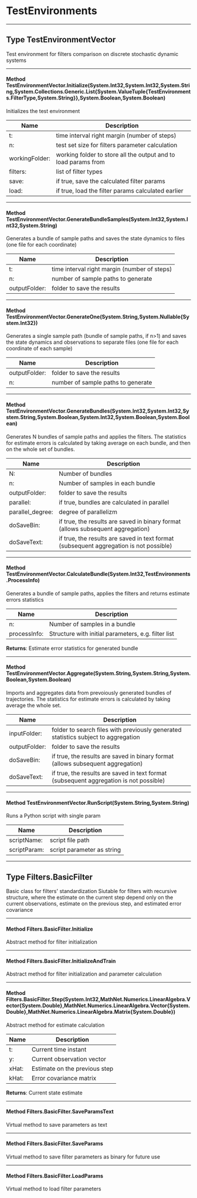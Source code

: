 # TestEnvironments #







---
## Type TestEnvironmentVector

 Test environment for filters comparison on discrete stochastic dynamic systems 



---
#### Method TestEnvironmentVector.Initialize(System.Int32,System.Int32,System.String,System.Collections.Generic.List{System.ValueTuple{TestEnvironments.FilterType,System.String}},System.Boolean,System.Boolean)

 Initializes the test environment 

|Name | Description |
|-----|------|
|t: |time interval right margin (number of steps)|
|n: |test set size for filters parameter calculation|
|workingFolder: |working folder to store all the output and to load params from|
|filters: |list of filter types |
|save: |if true, save the calculated filter params|
|load: |if true, load the filter params calculated earlier|


---
#### Method TestEnvironmentVector.GenerateBundleSamples(System.Int32,System.Int32,System.String)

 Generates a bundle of sample paths and saves the state dynamics to files (one file for each coordinate) 

|Name | Description |
|-----|------|
|t: |time interval right margin (number of steps)|
|n: |number of sample paths to generate|
|outputFolder: |folder to save the results|


---
#### Method TestEnvironmentVector.GenerateOne(System.String,System.Nullable{System.Int32})

 Generates a single sample path (bundle of sample paths, if n>1) and saves the state dynamics and observations to separate files (one file for each coordinate of each sample) 

|Name | Description |
|-----|------|
|outputFolder: |folder to save the results|
|n: |number of sample paths to generate|


---
#### Method TestEnvironmentVector.GenerateBundles(System.Int32,System.Int32,System.String,System.Boolean,System.Int32,System.Boolean,System.Boolean)

 Generates N bundles of sample paths and applies the filters. The statistics for estimate errors is calculated by taking average on each bundle, and then on the whole set of bundles. 

|Name | Description |
|-----|------|
|N: |Number of bundles|
|n: |Number of samples in each bundle|
|outputFolder: |folder to save the results|
|parallel: |if true, bundles are calculated in parallel|
|parallel_degree: |degree of parallelizm|
|doSaveBin: |if true, the results are saved in binary format (allows subsequent aggregation)|
|doSaveText: |if true, the results are saved in text format (subsequent aggregation is not possible)|


---
#### Method TestEnvironmentVector.CalculateBundle(System.Int32,TestEnvironments.ProcessInfo)

 Generates a bundle of sample paths, applies the filters and returns estimate errors statistics 

|Name | Description |
|-----|------|
|n: |Number of samples in a bundle|
|processInfo: |Structure with initial parameters, e.g. filter list|
**Returns**: Estimate error statistics for generated bundle



---
#### Method TestEnvironmentVector.Aggregate(System.String,System.String,System.Boolean,System.Boolean)

 Imports and aggregates data from prevoiously generated bundles of trajectories. The statistics for estimate errors is calculated by taking average the whole set. 

|Name | Description |
|-----|------|
|inputFolder: |folder to search files with previously generated statistics subject to aggregation|
|outputFolder: |folder to save the results|
|doSaveBin: |if true, the results are saved in binary format (allows subsequent aggregation)|
|doSaveText: |if true, the results are saved in text format (subsequent aggregation is not possible)|


---
#### Method TestEnvironmentVector.RunScript(System.String,System.String)

 Runs a Python script with single param 

|Name | Description |
|-----|------|
|scriptName: |script file path|
|scriptParam: |script parameter as string|


---


## Type Filters.BasicFilter

 Basic class for filters' standardization Siutable for filters with recursive structure, where the estimate on the current step depend only on the current observations, estimate on the previous step, and estimated error covariance 



---
#### Method Filters.BasicFilter.Initialize

 Abstract method for filter initialization 



---
#### Method Filters.BasicFilter.InitializeAndTrain

 Abstract method for filter initialization and parameter calculation 



---
#### Method Filters.BasicFilter.Step(System.Int32,MathNet.Numerics.LinearAlgebra.Vector{System.Double},MathNet.Numerics.LinearAlgebra.Vector{System.Double},MathNet.Numerics.LinearAlgebra.Matrix{System.Double})

 Abstract method for estimate calculation 

|Name | Description |
|-----|------|
|t: |Current time instant|
|y: |Current observation vector|
|xHat: |Estimate on the previous step|
|kHat: |Error covariance matrix|
**Returns**: Current state estimate



---
#### Method Filters.BasicFilter.SaveParamsText

 Virtual method to save parameters as text 



---
#### Method Filters.BasicFilter.SaveParams

 Virtual method to save filter parameters as binary for future use 



---
#### Method Filters.BasicFilter.LoadParams

 Virtual method to load filter parameters 